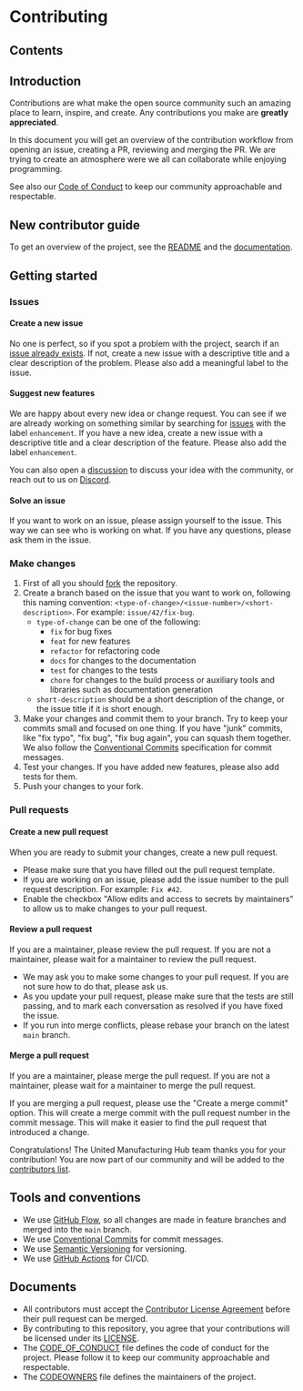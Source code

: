 # Contributing

## Contents

## Introduction

Contributions are what make the open source community such an amazing place to learn, inspire, and create. Any contributions you make are **greatly appreciated**.

In this document you will get an overview of the contribution workflow from opening an issue, creating a PR, reviewing and merging the PR. We are trying to create an atmosphere were we all can collaborate while enjoying programming.

See also our [Code of Conduct](CODE_OF_CONDUCT.md) to keep our community approachable and respectable.

## New contributor guide

To get an overview of the project, see the [README](../README.md) and the [documentation][documentation].

## Getting started

### Issues

#### Create a new issue

No one is perfect, so if you spot a problem with the project, search if an [issue already exists][issues]. If not, create a new issue with a descriptive title and a clear description of the problem. Please also add a meaningful label to the issue.

#### Suggest new features

We are happy about every new idea or change request. You can see if we are already working on something similar by searching for [issues][issues] with the label `enhancement`. If you have a new idea, create a new issue with a descriptive title and a clear description of the feature. Please also add the label `enhancement`.

You can also open a [discussion][discussions] to discuss your idea with the community, or reach out to us on [Discord][discord].

#### Solve an issue

If you want to work on an issue, please assign yourself to the issue. This way we can see who is working on what. If you have any questions, please ask them in the issue.

### Make changes

1. First of all you should [fork][fork] the repository.
2. Create a branch based on the issue that you want to work on, following this naming convention:
   `<type-of-change>/<issue-number>/<short-description>`. For example: `issue/42/fix-bug`.
   - `type-of-change` can be one of the following:
     - `fix` for bug fixes
     - `feat` for new features
     - `refactor` for refactoring code
     - `docs` for changes to the documentation
     - `test` for changes to the tests
     - `chore` for changes to the build process or auxiliary tools and libraries such as documentation generation
   - `short-description` should be a short description of the change, or the issue title if it is short enough.
3. Make your changes and commit them to your branch. Try to keep your commits small and focused on one thing. If you have "junk" commits, like "fix typo", "fix bug", "fix bug again", you can squash them together.
    We also follow the [Conventional Commits](https://www.conventionalcommits.org/en/v1.0.0/) specification for commit messages.
4. Test your changes. If you have added new features, please also add tests for them.
5. Push your changes to your fork.

### Pull requests

#### Create a new pull request

When you are ready to submit your changes, create a new pull request.

- Please make sure that you have filled out the pull request template.
- If you are working on an issue, please add the issue number to the pull request description. For example: `Fix #42`.
- Enable the checkbox "Allow edits and access to secrets by maintainers" to allow us to make changes to your pull request.

#### Review a pull request

If you are a maintainer, please review the pull request. If you are not a maintainer, please wait for a maintainer to review the pull request.

- We may ask you to make some changes to your pull request. If you are not sure how to do that, please ask us.
- As you update your pull request, please make sure that the tests are still passing, and to mark each conversation as resolved if you have fixed the issue.
- If you run into merge conflicts, please rebase your branch on the latest `main` branch.

#### Merge a pull request

If you are a maintainer, please merge the pull request. If you are not a maintainer, please wait for a maintainer to merge the pull request.

If you are merging a pull request, please use the "Create a merge commit" option. This will create a merge commit with the pull request number in the commit message. This will make it easier to find the pull request that introduced a change.

Congratulations! The United Manufacturing Hub team thanks you for your contribution! You are now part of our community and will be added to the [contributors list][contributors].

## Tools and conventions

- We use [GitHub Flow](https://guides.github.com/introduction/flow/), so all changes are made in feature branches and merged into the `main` branch.
- We use [Conventional Commits](https://www.conventionalcommits.org/en/v1.0.0/) for commit messages.
- We use [Semantic Versioning](https://semver.org/) for versioning.
- We use [GitHub Actions](https://github.com/united-manufacturing-hub/<repository-name>/actions) for CI/CD.

## Documents

- All contributors must accept the [Contributor License Agreement](CONTRIBUTOR_LICENSE_AGREEMENT_INDIVIDUAL.md) before their pull request can be merged.
- By contributing to this repository, you agree that your contributions will be licensed under its [LICENSE](LICENSE).
- The [CODE_OF_CONDUCT](CODE_OF_CONDUCT.md) file defines the code of conduct for the project. Please follow it to keep our community approachable and respectable.
- The [CODEOWNERS](CODEOWNERS) file defines the maintainers of the project.


<!-- definitions -->

[discussions]: https://github.com/united-manufacturing-hub/umh.docs.umh.app/discussions

[issues]: https://github.com/united-manufacturing-hub/umh.docs.umh.app/issues

[fork]: https://github.com/united-manufacturing-hub/umh.docs.umh.app/fork

[contributors]: https://github.com/united-manufacturing-hub/umh.docs.umh.app/graphs/contributors

[discord]: https://discord.com/invite/F9mqkZnm9d

[documentation]: https://umh.docs.umh.app/docs/
